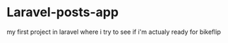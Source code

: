 # Laravel-posts-app
 my first project in laravel where i try to see if i'm actualy ready for bikeflip
